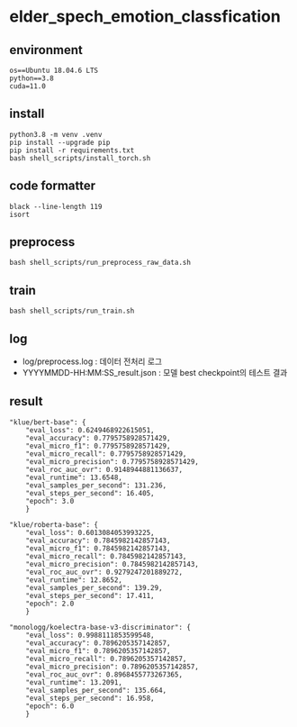 # elder_spech_emotion_classfication

## environment
```
os==Ubuntu 18.04.6 LTS
python==3.8
cuda=11.0
```
## install
```
python3.8 -m venv .venv
pip install --upgrade pip
pip install -r requirements.txt
bash shell_scripts/install_torch.sh
```
## code formatter
```
black --line-length 119
isort
```

## preprocess
```
bash shell_scripts/run_preprocess_raw_data.sh
```
## train
```
bash shell_scripts/run_train.sh
```

## log
- log/preprocess.log : 데이터 전처리 로그
- YYYYMMDD-HH:MM:SS_result.json : 모델 best checkpoint의 테스트 결과

## result
```
"klue/bert-base": {
    "eval_loss": 0.6249468922615051,
    "eval_accuracy": 0.7795758928571429,
    "eval_micro_f1": 0.7795758928571429,
    "eval_micro_recall": 0.7795758928571429,
    "eval_micro_precision": 0.7795758928571429,
    "eval_roc_auc_ovr": 0.9148944881136637,
    "eval_runtime": 13.6548,
    "eval_samples_per_second": 131.236,
    "eval_steps_per_second": 16.405,
    "epoch": 3.0
    }
```

```
"klue/roberta-base": {
    "eval_loss": 0.6013084053993225,
    "eval_accuracy": 0.7845982142857143,
    "eval_micro_f1": 0.7845982142857143,
    "eval_micro_recall": 0.7845982142857143,
    "eval_micro_precision": 0.7845982142857143,
    "eval_roc_auc_ovr": 0.9279247201889272,
    "eval_runtime": 12.8652,
    "eval_samples_per_second": 139.29,
    "eval_steps_per_second": 17.411,
    "epoch": 2.0
    }
```

```
"monologg/koelectra-base-v3-discriminator": {
    "eval_loss": 0.9988111853599548,
    "eval_accuracy": 0.7896205357142857,
    "eval_micro_f1": 0.7896205357142857,
    "eval_micro_recall": 0.7896205357142857,
    "eval_micro_precision": 0.7896205357142857,
    "eval_roc_auc_ovr": 0.8968455773267365,
    "eval_runtime": 13.2091,
    "eval_samples_per_second": 135.664,
    "eval_steps_per_second": 16.958,
    "epoch": 6.0
    }
```
